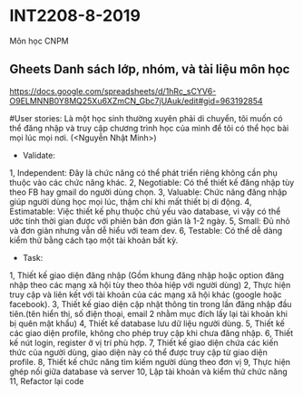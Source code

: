 # INT2208-8-2019
Môn học CNPM

## Gheets Danh sách lớp, nhóm, và tài liệu môn học

https://docs.google.com/spreadsheets/d/1hRc_sCYV6-O9ELMNNB0Y8MQ25Xu6XZmCN_Gbc7jUAuk/edit#gid=963192854

#User stories:
Là một học sinh thường xuyên phải di chuyển, tôi muốn có thể đăng nhập và truy cập chương trình học của mình để tôi có thể học bài mọi lúc mọi nơi. (<Nguyễn Nhật Minh>)

+ Validate:

1, Independent: Đây là chức năng có thể phát triển riêng không cần phụ thuộc vào các chức năng khác.
2, Negotiable: Có thể thiết kế đăng nhập tùy theo FB hay gmail do người dùng chọn.
3, Valuable: Chức năng đăng nhập giúp người dùng học mọi lúc, thậm chí khi mất thiết bị di động.
4, Estimatable: Việc thiết kế phụ thuộc chủ yếu vào database, vì vậy có thể ước tính thời gian được với phiên bản đơn giản là 1-2 ngày.
5, Small: Đủ nhỏ và đơn giản nhưng vẫn dễ hiểu với team dev.
6, Testable: Có thể dễ dàng kiểm thử bằng cách tạo một tài khoản bất kỳ.

+ Task:

1, Thiết kế giao diện đăng nhập (Gồm khung đăng nhập hoặc option đăng nhập theo các mạng xã hội tùy theo thỏa hiệp với người dùng)
2, Thực hiện truy cập và liên kết với tài khoản của các mạng xã hội khác (google hoặc facebook).
3, Thiết kế giao diện cập nhật thông tin trong lần đăng nhập đầu tiên.(tên hiển thị, số điện thoại, email 2 nhằm mục đích lấy lại tài khoản khi bị quên mật khẩu)
4, Thiết kế database lưu dữ liệu người dùng.
5, Thiết kế các giao diện profile, không cho phép truy cập khi chưa đăng nhập.
6, Thiết kế nút login, register ở vị trí phù hợp.
7, Thiết kế giao diện chứa các kiến thức của người dùng, giao diện này có thể được truy cập từ giao diện profile.
8, Thiết kế chức năng tìm kiếm người dùng theo đơn vị
9, Thực hiện ghép nối giữa database và server
10, Lập tài khoản và kiểm thử chức năng
11, Refactor lại code